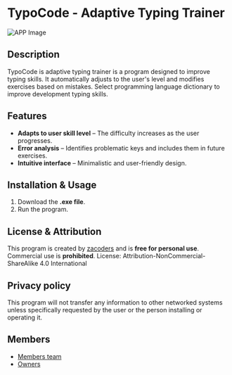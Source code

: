 # TypoCode - Adaptive Typing Trainer
![APP Image](appimage.gif "APP Image")

## Description
TypoCode is adaptive typing trainer is a program designed to improve typing skills. It automatically adjusts to the user's level and modifies exercises based on mistakes. Select programming language dictionary to improve development typing skills.

## Features
- **Adapts to user skill level** – The difficulty increases as the user progresses.
- **Error analysis** – Identifies problematic keys and includes them in future exercises.
- **Intuitive interface** – Minimalistic and user-friendly design.

## Installation & Usage
1. Download the **.exe file**.
2. Run the program.

## License & Attribution
This program is created by [zacoders](https://github.com/zacoders) and is **free for personal use**. Commercial use is **prohibited**.
License: Attribution-NonCommercial-ShareAlike 4.0 International

## Privacy policy
This program will not transfer any information to other networked systems unless specifically requested by the user or the person installing or operating it.

## Members
- [Members team](https://github.com/orgs/zacoders/teams/committers-and-reviewers)
- [Owners](https://github.com/orgs/zacoders/people?query=role%3Aowner)